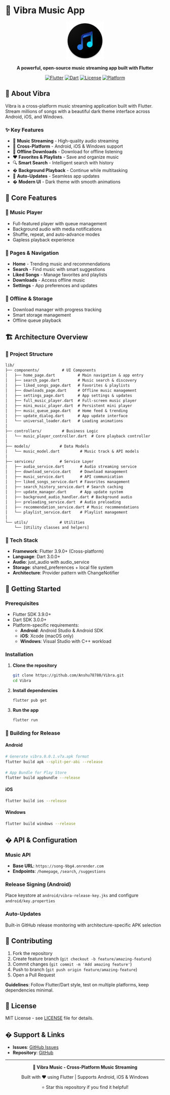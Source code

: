 # 🎵 Vibra Music App

<div align="center">
  <img src="android/app/src/main/res/mipmap-xxxhdpi/ic_launcher.png" alt="Vibra Logo" width="120" height="120">
  
  **A powerful, open-source music streaming app built with Flutter**
  
  [![Flutter](https://img.shields.io/badge/Flutter-3.9.0+-02569B.svg?style=flat&logo=flutter)](https://flutter.dev)
  [![Dart](https://img.shields.io/badge/Dart-3.0.0+-0175C2.svg?style=flat&logo=dart)](https://dart.dev)
  [![License](https://img.shields.io/badge/License-MIT-green.svg)](LICENSE)
  [![Platform](https://img.shields.io/badge/Platform-Android%20%7C%20iOS%20%7C%20Windows-lightgrey.svg)](https://github.com/Anshu78780/Vibra)
</div>

## 📱 About Vibra

Vibra is a cross-platform music streaming application built with Flutter. Stream millions of songs with a beautiful dark theme interface across Android, iOS, and Windows.

### ✨ Key Features

- 🎵 **Music Streaming** - High-quality audio streaming
- 📱 **Cross-Platform** - Android, iOS & Windows support  
- 💾 **Offline Downloads** - Download for offline listening
- ❤️ **Favorites & Playlists** - Save and organize music
- 🔍 **Smart Search** - Intelligent search with history
- � **Background Playback** - Continue while multitasking
- 🔄 **Auto-Updates** - Seamless app updates
- � **Modern UI** - Dark theme with smooth animations

## 🎯 Core Features

### 🎵 Music Player
- Full-featured player with queue management
- Background audio with media notifications
- Shuffle, repeat, and auto-advance modes
- Gapless playback experience

### 📱 Pages & Navigation
- **Home** - Trending music and recommendations
- **Search** - Find music with smart suggestions
- **Liked Songs** - Manage favorites and playlists
- **Downloads** - Access offline music
- **Settings** - App preferences and updates

### 💾 Offline & Storage
- Download manager with progress tracking
- Smart storage management
- Offline queue playback

## 🏗️ Architecture Overview

### 📁 Project Structure

```
lib/
├── components/          # UI Components
│   ├── home_page.dart          # Main navigation & app entry
│   ├── search_page.dart        # Music search & discovery
│   ├── liked_songs_page.dart   # Favorites & playlists
│   ├── downloads_page.dart     # Offline music management
│   ├── settings_page.dart      # App settings & updates
│   ├── full_music_player.dart  # Full-screen music player
│   ├── mini_music_player.dart  # Persistent mini player
│   ├── music_queue_page.dart   # Home feed & trending
│   ├── update_dialog.dart      # App update interface
│   └── universal_loader.dart   # Loading animations
│
├── controllers/         # Business Logic
│   └── music_player_controller.dart  # Core playback controller
│
├── models/             # Data Models
│   └── music_model.dart         # Music track & API models
│
├── services/           # Service Layer
│   ├── audio_service.dart       # Audio streaming service
│   ├── download_service.dart    # Download management
│   ├── music_service.dart       # API communication
│   ├── liked_songs_service.dart # Favorites management
│   ├── search_history_service.dart # Search caching
│   ├── update_manager.dart      # App update system
│   ├── background_audio_handler.dart # Background audio
│   ├── preloading_service.dart  # Audio preloading
│   ├── recommendation_service.dart # Music recommendations
│   └── playlist_service.dart    # Playlist management
│
└── utils/              # Utilities
    └── [Utility classes and helpers]
```

### 🔧 Tech Stack

- **Framework**: Flutter 3.9.0+ (Cross-platform)
- **Language**: Dart 3.0.0+
- **Audio**: just_audio with audio_service
- **Storage**: shared_preferences + local file system
- **Architecture**: Provider pattern with ChangeNotifier

## 🚀 Getting Started

### Prerequisites

- Flutter SDK 3.9.0+
- Dart SDK 3.0.0+
- Platform-specific requirements:
  - **Android**: Android Studio & Android SDK
  - **iOS**: Xcode (macOS only)
  - **Windows**: Visual Studio with C++ workload

### Installation

1. **Clone the repository**
   ```bash
   git clone https://github.com/Anshu78780/Vibra.git
   cd Vibra
   ```

2. **Install dependencies**
   ```bash
   flutter pub get
   ```

3. **Run the app**
   ```bash
   flutter run
   ```

### 📱 Building for Release

#### Android
```bash
# Generate vibra.0.0.1.v7a.apk format
flutter build apk --split-per-abi --release

# App Bundle for Play Store
flutter build appbundle --release
```

#### iOS
```bash
flutter build ios --release
```

#### Windows
```bash
flutter build windows --release
```

## � API & Configuration

### Music API
- **Base URL**: `https://song-9bg4.onrender.com`
- **Endpoints**: `/homepage`, `/search`, `/suggestions`

### Release Signing (Android)
Place keystore at `android/vibra-release-key.jks` and configure `android/key.properties`

### Auto-Updates
Built-in GitHub release monitoring with architecture-specific APK selection

## 🤝 Contributing

1. Fork the repository
2. Create feature branch (`git checkout -b feature/amazing-feature`)
3. Commit changes (`git commit -m 'Add amazing feature'`)
4. Push to branch (`git push origin feature/amazing-feature`)
5. Open a Pull Request

**Guidelines**: Follow Flutter/Dart style, test on multiple platforms, keep dependencies minimal.

## 📄 License

MIT License - see [LICENSE](LICENSE) file for details.

## � Support & Links

- **Issues**: [GitHub Issues](https://github.com/Anshu78780/Vibra/issues)
- **Repository**: [GitHub](https://github.com/Anshu78780/Vibra)

---

<div align="center">
  <p><strong>🎵 Vibra Music - Cross-Platform Music Streaming</strong></p>
  <p>Built with ❤️ using Flutter | Supports Android, iOS & Windows</p>
  <p>⭐ Star this repository if you find it helpful!</p>
</div>
